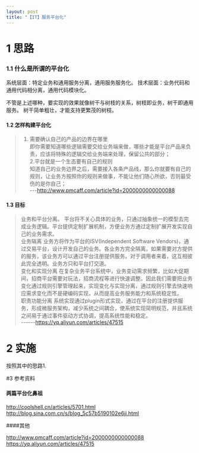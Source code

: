 ```yaml
---
layout: post
title: "【IT】服务平台化"
---
```


# 1 思路

### 1.1 什么是所谓的平台化

系统层面：特定业务和通用服务分离，通用服务服务化。
技术层面：业务代码和通用代码相分离，通用代码模块化。

不管是上述哪种，要实现的效果就像树干与树枝的关系，树枝即业务，树干即通用服务。
树干简单粗壮，才能支持更繁茂的树枝。

#### 1.2 怎样构建平台化

> 1. 需要确认自己的产品的边界在哪里    
即你需要知道哪些逻辑需要交给业务端来做，哪些才能是平台产品来负责，应该将特殊的逻辑交给业务端来处理，保留公共的部分；    
2.平台就是一个生态要有自己的规则    
知道自己的业务边界之后，需要接入各条产品线，那么你就要有自己的规则，让业务方按照你的规则来做事，不能让他们随心所欲，否则最受伤的是你自己；    
---http://www.pmcaff.com/article?id=2000000000000088


#### 1.3 目标

> 业务和平台分离。 平台将不关心具体的业务，只通过抽象统一的模型去完成业务逻辑。平台提供定制扩展机制，方便业务方通过定制扩展开发实现自己的业务需求。    
业务隔离 业务方将作为平台的ISV(Independent Software Vendors)，通过交易平台，设计开发自己的业务。各业务方完全隔离，如果需要对方提供的服务，该业务方可以通过平台注册提供服务。对于调用者来着，这互相彼此完全透明。业务方只和平台打交道。    
变化和实现分离 在复杂业务平台系统中，业务变动需求频繁，比如大促期间，招商平台需要对玩法，招商流程等进行快速调整。因此我们需要把业务变化通过规则引擎管理起来，实现变化与实现分离，通过规则引擎去快速响应需求变化而不是硬编码实现，从而提高业务服务能力和系统稳定性。    
职责功能分离 系统实现通过plugin形式实现，通过在平台的注册提供服务，形成微服务架构，减少系统之间耦合，使系统实现简明规范，并且系统之间易于通过事件驱动方式协调，提高系统性能和稳定。     
------https://yq.aliyun.com/articles/47515

# 2 实施

按照其中的思路1.

#3 参考资料

#### 两篇平台化鼻祖

http://coolshell.cn/articles/5701.html
http://blog.sina.com.cn/s/blog_5c57b5190102e6ji.html

####其他

http://www.pmcaff.com/article?id=2000000000000088
https://yq.aliyun.com/articles/47515
